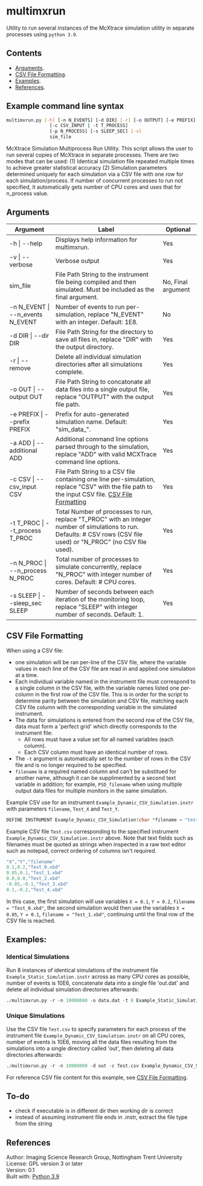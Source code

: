 # multimxrun
Utility to run several instances of the McXtrace simulation utility in separate processes using ```python 3.9```.

## Contents
* <a href="README.md#Arguments" title="Arguments">Arguments</a>.
* <a href="README.md#CSV-File-Formatting" title="CSV File Formatting">CSV File Formatting</a>.
* <a href="README.md#Examples" title="Examples">Examples</a>.
* <a href="README.md#References" title="References">References</a>.

## Example command line syntax
```bash
multimxrun.py [-h] [-n N_EVENTS] [-d DIR] [-r] [-o OUTPUT] [-e PREFIX] [-a ADDITIONAL]
                [-c CSV_INPUT | -t T_PROCESS]
                [-p N_PROCESS] [-s SLEEP_SEC] [-v]
                sim_file
```

McXtrace Simulation Multiprocess Run Utility. This script allows the user to run several copies of McXtrace in separate processes.
There are two modes that can be used: (1) Identical simulation file repeated multiple times to achieve greater statistical
accuracy (2) Simulation parameters determined uniquely for each simulation via a CSV file with one row for each
simulation/process. If number of concurrent processes to run not specified, it automatically gets number of CPU cores and uses
that for n_process value.

## Arguments

<table>
    <thead>
        <tr>
            <th>Argument</th>
            <th>Label</th>
            <th>Optional</th>
        </tr>
    </thead>
    <tbody>
        <tr>
            <td>-h | --help</td>
            <td>Displays help information for multimxrun.</td>
            <td>Yes</td>
        </tr>
        <tr>
            <td>-v | --verbose</td>
            <td>Verbose output</td>
            <td>Yes</td>
        </tr>
        <tr>
            <td>sim_file</td>
            <td>File Path String to the instrument file being compiled and then simulated. Must be included as the final argument.</td>
            <td>No, Final argument</td>
        </tr>
        <tr>
            <td>-n N_EVENT | --n_events N_EVENT</td>
            <td>Number of events to run per-simulation, replace "N_EVENT" with an integer. Default: 1E8.</td>
            <td>No</td>
        </tr>
        <tr>
            <td>-d DIR | --dir DIR</td>
            <td>File Path String for the directory to save all files in, replace "DIR" with the output directory.</td>
            <td>Yes</td>
        </tr>
        <tr>
            <td>-r | --remove</td>
            <td>Delete all individual simulation directories after all simulations complete.</td>
            <td>Yes</td>
        </tr>
        <tr>
            <td>-o OUT | --output OUT</td>
            <td>File Path String to concatonate all data files into a single output file, replace "OUTPUT" with the output file path.</td>
            <td>Yes</td>
        </tr>
        <tr>
            <td>-e PREFIX | --prefix PREFIX</td>
            <td>Prefix for auto-generated simulation name. Default: "sim_data_".</td>
            <td>Yes</td>
        </tr>
        <tr>
            <td>-a ADD | --additional ADD</td>
            <td>Additional command line options parsed through to the simulation, replace "ADD" with valid MCXTrace command line options.</td>
            <td>Yes</td>
        </tr>
        <tr>
            <td>-c CSV | --csv_input CSV</td>
            <td>File Path String to a CSV file containing one line per-simulation, replace "CSV" with the file path to the input CSV file. <a href="#CSV-File-Formatting" title="CSV File Formatting">CSV File Formatting</a></td>
            <td>Yes</td>
        </tr>
        <tr>
            <td>-t T_PROC | --t_process T_PROC</td>
            <td>Total Number of processes to run, replace "T_PROC" with an integer number of simulations to run. Defaults: # CSV rows (CSV file used) or "N_PROC" (no CSV file used).</td>
            <td>Yes</td>
        </tr>
        <tr>
            <td>-n N_PROC | --n_process N_PROC</td>
            <td>Total number of processes to simulate concurrently, replace "N_PROC" with integer number of cores. Default: # CPU cores.</td>
            <td>Yes</td>
        </tr>
        <tr>
            <td>-s SLEEP | --sleep_sec SLEEP</td>
            <td>Number of seconds between each iteration of the monitoring loop, replace "SLEEP" with integer number of seconds. Default: 1.</td>
            <td>Yes</td>
        </tr>
    </tbody>
</table>

## CSV File Formatting
When using a CSV file:
* one simulation will be ran per-line of the CSV file, where the variable values in each line of the CSV file are read in and applied one simulation at a time.
* Each individual variable named in the instrument file must correspond to a single column in the CSV file, with the variable names listed one per-column in the first row of the CSV file. This is in order for the script to determine parity between the simulation and CSV file, matching each CSV file column with the corresponding variable in the simulated instrument.
* The data for simulations is entered from the second row of the CSV file, data must form a 'perfect grid' which directly corresponds to the instrument file:
  * All rows must have a value set for all named variables (each column).
  * Each CSV column must have an identical number of rows.
* The ```-t``` argument is automatically set to the number of rows in the CSV file and is no longer required to be specified. 
* ```filename``` is a required named column and can't be substitued for another name, although it can be supplimented by a second text variable in addition; for example, ```PSD_filename``` when using multiple output data files for multiple monitors in the same simulation.

Example CSV use for an instrument ```Example_Dynamic_CSV_Simulation.instr``` with parameters ```filename```, ```Test_X``` and ```Test_Y```.
```C
DEFINE INSTRUMENT Example_Dynamic_CSV_Simulation(char *filename = "test.xbd", Test_X = 0.0, Test_Y = 0.0)
```

Example CSV file ```Test.csv``` corresponding to the specified instrument ```Example_Dynamic_CSV_Simulation.instr``` above. Note that text fields such as filenames must be quoted as strings when inspected in a raw text editor such as notepad, correct ordering of columns isn't required.
```C
"X","Y","filename"
0.1,0.2,"Test_0.xbd"
0.05,0.1,"Test_1.xbd"
0.0,0.0,"Test_2.xbd"
-0.05,-0.1,"Test_3.xbd"
0.1,-0.2,"Test_4.xbd"
```

In this case, the first simulation will use variables `X = 0.1`, `Y = 0.2`, `filename = "Test_0.xbd"`, the second simulation would then use the variables `X = 0.05`, `Y = 0.1`, `filename = "Test_1.xbd"`, continuing until the final row of the CSV file is reached.

## Examples:
### Identical Simulations
Run 8 instances of identical simulations of the instrument file ```Example_Static_Simulation.instr``` across as many CPU cores as possible, number of events is 10E6, concatenate data into a single file 'out.dat' and delete all individual simulation directories afterwards:
```python
./multimxrun.py -r -n 10000000 -o data.dat -t 8 Example_Static_Simulation.instr
```

### Unique Simulations
Use the CSV file ```Test.csv``` to specify parameters for each process of the instrument file ```Example_Dynamic_CSV_Simulation.instr``` on all CPU cores, number of events is 10E6, moving all the data files resulting from the simulations into a single directory called 'out', then deleting all data directories afterwards:
```python
./multimxrun.py -r -n 10000000 -d out -c Test.csv Example_Dynamic_CSV_Simulation.instr
```
For reference CSV file content for this example, see <a href="README.md#CSV-File-Formatting" title="CSV File Formatting">CSV File Formatting</a>.

## To-do
* check if executable is in different dir then working dir is correct
* instead of assuming instrument file ends in .instr, extract the file type from the string

## References
Author: Imaging Science Research Group, Nottingham Trent University\
License: GPL version 3 or later\
Version: 0.1\
Built with: [Python 3.9](https://www.python.org/downloads/release/python-390/)